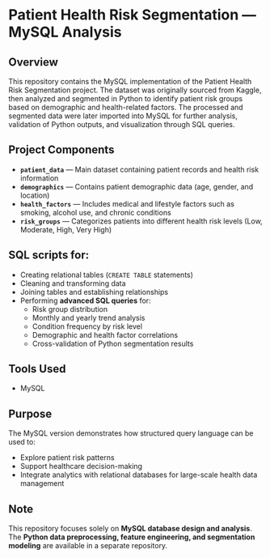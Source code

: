 # Patient Health Risk Segmentation — MySQL Analysis

## Overview

This repository contains the MySQL implementation of the Patient Health Risk Segmentation project.
The dataset was originally sourced from Kaggle, then analyzed and segmented in Python to identify patient risk groups based on demographic and health-related factors.
The processed and segmented data were later imported into MySQL for further analysis, validation of Python outputs, and visualization through SQL queries.

## Project Components

* **`patient_data`** — Main dataset containing patient records and health risk information
* **`demographics`** — Contains patient demographic data (age, gender, and location)
* **`health_factors`** — Includes medical and lifestyle factors such as smoking, alcohol use, and chronic conditions
* **`risk_groups`** — Categorizes patients into different health risk levels (Low, Moderate, High, Very High)


## SQL scripts for:

  * Creating relational tables (`CREATE TABLE` statements)
  * Cleaning and transforming data
  * Joining tables and establishing relationships
  * Performing **advanced SQL queries** for:
    * Risk group distribution
    * Monthly and yearly trend analysis
    * Condition frequency by risk level
    * Demographic and health factor correlations
    * Cross-validation of Python segmentation results

## Tools Used

* MySQL

## Purpose

The MySQL version demonstrates how structured query language can be used to:

* Explore patient risk patterns
* Support healthcare decision-making
* Integrate analytics with relational databases for large-scale health data management



## Note

This repository focuses solely on **MySQL database design and analysis**.
The **Python data preprocessing, feature engineering, and segmentation modeling** are available in a separate repository.

